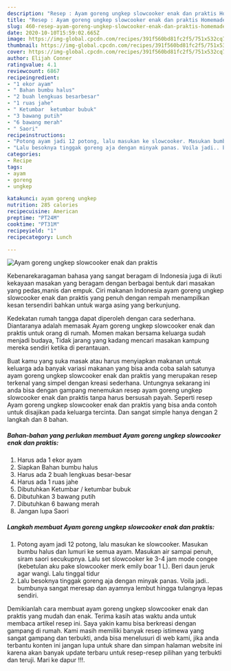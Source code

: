 ```yaml
---
description: "Resep : Ayam goreng ungkep slowcooker enak dan praktis Homemade"
title: "Resep : Ayam goreng ungkep slowcooker enak dan praktis Homemade"
slug: 460-resep-ayam-goreng-ungkep-slowcooker-enak-dan-praktis-homemade
date: 2020-10-10T15:59:02.665Z
image: https://img-global.cpcdn.com/recipes/391f560bd81fc2f5/751x532cq70/ayam-goreng-ungkep-slowcooker-enak-dan-praktis-foto-resep-utama.jpg
thumbnail: https://img-global.cpcdn.com/recipes/391f560bd81fc2f5/751x532cq70/ayam-goreng-ungkep-slowcooker-enak-dan-praktis-foto-resep-utama.jpg
cover: https://img-global.cpcdn.com/recipes/391f560bd81fc2f5/751x532cq70/ayam-goreng-ungkep-slowcooker-enak-dan-praktis-foto-resep-utama.jpg
author: Elijah Conner
ratingvalue: 4.1
reviewcount: 6867
recipeingredient:
- "1 ekor ayam"
- " Bahan bumbu halus"
- "2 buah lengkuas besarbesar"
- "1 ruas jahe"
- " Ketumbar  ketumbar bubuk"
- "3 bawang putih"
- "6 bawang merah"
- " Saori"
recipeinstructions:
- "Potong ayam jadi 12 potong, lalu masukan ke slowcooker. Masukan bumbu halus dan lumuri ke semua ayam. Masukan air sampai penuh, siram saori secukupnya. Lalu set slowcooker ke 3-4 jam mode congee (kebetulan aku pake slowcooker merk emily boar 1 L). Beri daun jeruk agar wangi. Lalu tinggal tidur"
- "Lalu besoknya tinggak goreng aja dengan minyak panas. Voila jadi.. bumbunya sangat meresap dan ayamnya lembut hingga tulangnya lepas sendiri."
categories:
- Recipe
tags:
- ayam
- goreng
- ungkep

katakunci: ayam goreng ungkep 
nutrition: 285 calories
recipecuisine: American
preptime: "PT24M"
cooktime: "PT31M"
recipeyield: "1"
recipecategory: Lunch

---
```



![Ayam goreng ungkep slowcooker enak dan praktis](https://img-global.cpcdn.com/recipes/391f560bd81fc2f5/751x532cq70/ayam-goreng-ungkep-slowcooker-enak-dan-praktis-foto-resep-utama.jpg)

Kebenarekaragaman bahasa yang sangat beragam di Indonesia juga di ikuti kekayaan masakan yang beragam dengan berbagai bentuk dari masakan yang pedas,manis dan empuk. Ciri makanan Indonesia ayam goreng ungkep slowcooker enak dan praktis yang penuh dengan rempah menampilkan kesan tersendiri bahkan untuk warga asing yang berkunjung.




Kedekatan rumah tangga dapat diperoleh dengan cara sederhana. Diantaranya adalah memasak Ayam goreng ungkep slowcooker enak dan praktis untuk orang di rumah. Momen makan bersama keluarga sudah menjadi budaya, Tidak jarang yang kadang mencari masakan kampung mereka sendiri ketika di perantauan.

Buat kamu yang suka masak atau harus menyiapkan makanan untuk keluarga ada banyak variasi makanan yang bisa anda coba salah satunya ayam goreng ungkep slowcooker enak dan praktis yang merupakan resep terkenal yang simpel dengan kreasi sederhana. Untungnya sekarang ini anda bisa dengan gampang menemukan resep ayam goreng ungkep slowcooker enak dan praktis tanpa harus bersusah payah.
Seperti resep Ayam goreng ungkep slowcooker enak dan praktis yang bisa anda contoh untuk disajikan pada keluarga tercinta. Dan sangat simple hanya dengan 2 langkah dan 8 bahan.


<!--inarticleads1-->

##### Bahan-bahan yang perlukan membuat Ayam goreng ungkep slowcooker enak dan praktis:

1. Harus ada 1 ekor ayam
1. Siapkan  Bahan bumbu halus
1. Harus ada 2 buah lengkuas besar-besar
1. Harus ada 1 ruas jahe
1. Dibutuhkan  Ketumbar / ketumbar bubuk
1. Dibutuhkan 3 bawang putih
1. Dibutuhkan 6 bawang merah
1. Jangan lupa  Saori




<!--inarticleads2-->

##### Langkah membuat  Ayam goreng ungkep slowcooker enak dan praktis:

1. Potong ayam jadi 12 potong, lalu masukan ke slowcooker. Masukan bumbu halus dan lumuri ke semua ayam. Masukan air sampai penuh, siram saori secukupnya. Lalu set slowcooker ke 3-4 jam mode congee (kebetulan aku pake slowcooker merk emily boar 1 L). Beri daun jeruk agar wangi. Lalu tinggal tidur
1. Lalu besoknya tinggak goreng aja dengan minyak panas. Voila jadi.. bumbunya sangat meresap dan ayamnya lembut hingga tulangnya lepas sendiri.




Demikianlah cara membuat ayam goreng ungkep slowcooker enak dan praktis yang mudah dan enak. Terima kasih atas waktu anda untuk membaca artikel resep ini. Saya yakin kamu bisa berkreasi dengan gampang di rumah. Kami masih memiliki banyak resep istimewa yang sangat gampang dan terbukti, anda bisa menelusuri di web kami, jika anda terbantu konten ini jangan lupa untuk share dan simpan halaman website ini karena akan banyak update terbaru untuk resep-resep pilihan yang terbukti dan teruji. Mari ke dapur !!!. 
